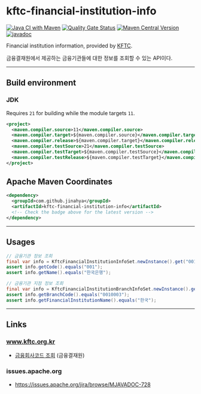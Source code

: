 # kftc-financial-institution-info

[![Java CI with Maven](https://github.com/jinahya/kftc-financial-institution-info/actions/workflows/maven.yml/badge.svg)](https://github.com/jinahya/kftc-financial-institution-info/actions/workflows/maven.yml)
[![Quality Gate Status](https://sonarcloud.io/api/project_badges/measure?project=jinahya_kftc-financial-institution-info&metric=alert_status)](https://sonarcloud.io/summary/new_code?id=jinahya_kftc-financial-institution-info)
[![Maven Central Version](https://img.shields.io/maven-central/v/com.github.jinahya/kftc-financial-institution-info)](https://search.maven.org/artifact/com.github.jinahya/kftc-financial-institution-info)
[![javadoc](https://javadoc.io/badge2/com.github.jinahya/kftc-financial-institution-info/javadoc.svg)](https://javadoc.io/doc/com.github.jinahya/kftc-financial-institution-info)

Financial institution information, provided by [KFTC](https://www.kftc.or.kr/kftc/data/EgovBankListMove.do).

금융결재원에서 제공하는 금융기관들에 대한 정보를 조회할 수 있는 API이다.

---

## Build environment

### JDK

Requires `21` for building while the module targets `11`.

```xml
<project>
  <maven.compiler.source>11</maven.compiler.source>
  <maven.compiler.target>${maven.compiler.source}</maven.compiler.target>
  <maven.compiler.release>${maven.compiler.target}</maven.compiler.release>
  <maven.compiler.testSource>21</maven.compiler.testSource>
  <maven.compiler.testTarget>${maven.compiler.testSource}</maven.compiler.testTarget>
  <maven.compiler.testRelease>${maven.compiler.testTarget}</maven.compiler.testRelease>
</project>
```

## Apache Maven Coordinates

```xml
<dependency>
  <groupId>com.github.jinahya</groupId>
  <artifactId>kftc-financial-institution-info</artifactId>
  <!-- Check the badge above for the latest version -->
</dependency>
```
---

## Usages

```java
// 금융기관 정보 조회
final var info = KftcFinancialInstitutionInfoSet.newInstance().get("001").orElseThrow();
assert info.getCode().equals("001");
assert info.getName().equals("한국은행");
```

```java
// 금융기관 지점 정보 조회
final var info = KftcFinancialInstitutionBranchInfoSet.newInstance().get("0010003").orElseThrow();
assert info.getBranchCode().equals("0010003");
assert info.getFinancialInstitutionName().equals("한국");
```

---

## Links

### www.kftc.org.kr

* [금융회사코드 조회](https://www.kftc.or.kr/kftc/data/EgovBankListMove.do) (금융결재원)

### issues.apache.org

* https://issues.apache.org/jira/browse/MJAVADOC-728
